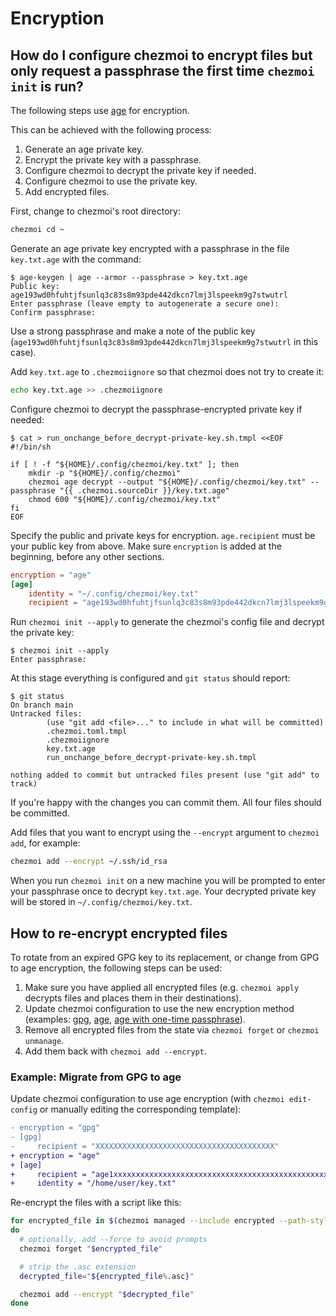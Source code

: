 # Encryption

## How do I configure chezmoi to encrypt files but only request a passphrase the first time `chezmoi init` is run?

The following steps use [age][age] for encryption.

This can be achieved with the following process:

1. Generate an age private key.
2. Encrypt the private key with a passphrase.
3. Configure chezmoi to decrypt the private key if needed.
4. Configure chezmoi to use the private key.
5. Add encrypted files.

First, change to chezmoi's root directory:

```sh
chezmoi cd ~
```

Generate an age private key encrypted with a passphrase in the file
`key.txt.age` with the command:

```console
$ age-keygen | age --armor --passphrase > key.txt.age
Public key: age193wd0hfuhtjfsunlq3c83s8m93pde442dkcn7lmj3lspeekm9g7stwutrl
Enter passphrase (leave empty to autogenerate a secure one):
Confirm passphrase:
```

Use a strong passphrase and make a note of the public key
(`age193wd0hfuhtjfsunlq3c83s8m93pde442dkcn7lmj3lspeekm9g7stwutrl` in this case).

Add `key.txt.age` to `.chezmoiignore` so that chezmoi does not try to create it:

```sh
echo key.txt.age >> .chezmoiignore
```

Configure chezmoi to decrypt the passphrase-encrypted private key if needed:

```console
$ cat > run_onchange_before_decrypt-private-key.sh.tmpl <<EOF
#!/bin/sh

if [ ! -f "${HOME}/.config/chezmoi/key.txt" ]; then
    mkdir -p "${HOME}/.config/chezmoi"
    chezmoi age decrypt --output "${HOME}/.config/chezmoi/key.txt" --passphrase "{{ .chezmoi.sourceDir }}/key.txt.age"
    chmod 600 "${HOME}/.config/chezmoi/key.txt"
fi
EOF
```

Specify the public and private keys for encryption.
`age.recipient` must be your public key from above.
Make sure `encryption` is added at the beginning, before any other sections.

```toml title="~/.config/chezmoi/chezmoi.toml"
encryption = "age"
[age]
    identity = "~/.config/chezmoi/key.txt"
    recipient = "age193wd0hfuhtjfsunlq3c83s8m93pde442dkcn7lmj3lspeekm9g7stwutrl"
```

Run `chezmoi init --apply` to generate the chezmoi's config file and decrypt the
private key:

```console
$ chezmoi init --apply
Enter passphrase:
```

At this stage everything is configured and `git status` should report:

```console
$ git status
On branch main
Untracked files:
        (use "git add <file>..." to include in what will be committed)
        .chezmoi.toml.tmpl
        .chezmoiignore
        key.txt.age
        run_onchange_before_decrypt-private-key.sh.tmpl

nothing added to commit but untracked files present (use "git add" to track)
```

If you're happy with the changes you can commit them. All four files should be
committed.

Add files that you want to encrypt using the `--encrypt` argument to `chezmoi
add`, for example:

```sh
chezmoi add --encrypt ~/.ssh/id_rsa
```

When you run `chezmoi init` on a new machine you will be prompted to enter your
passphrase once to decrypt `key.txt.age`. Your decrypted private key will be
stored in `~/.config/chezmoi/key.txt`.

## How to re-encrypt encrypted files

To rotate from an expired GPG key to its replacement, or change from GPG to age
encryption, the following steps can be used:

1. Make sure you have applied all encrypted files (e.g. `chezmoi apply` decrypts
   files and places them in their destinations).
2. Update chezmoi configuration to use the new encryption method (examples:
   [gpg][site-gpg], [age][site-age], [age with one-time
   passphrase][age-passphrase]).
3. Remove all encrypted files from the state via `chezmoi forget` or `chezmoi unmanage`.
4. Add them back with `chezmoi add --encrypt`.

### Example: Migrate from GPG to age

Update chezmoi configuration to use age encryption (with `chezmoi edit-config`
or manually editing the corresponding template):

```diff
- encryption = "gpg"
- [gpg]
-     recipient = "XXXXXXXXXXXXXXXXXXXXXXXXXXXXXXXXXXXXXXXX"
+ encryption = "age"
+ [age]
+     recipient = "age1xxxxxxxxxxxxxxxxxxxxxxxxxxxxxxxxxxxxxxxxxxxxxxxxxxxxxxxxxx"
+     identity = "/home/user/key.txt"
```

Re-encrypt the files with a script like this:

```bash
for encrypted_file in $(chezmoi managed --include encrypted --path-style absolute)
do
  # optionally, add --force to avoid prompts
  chezmoi forget "$encrypted_file"

  # strip the .asc extension
  decrypted_file="${encrypted_file%.asc}"

  chezmoi add --encrypt "$decrypted_file"
done
```

[site-gpg]: /user-guide/encryption/gpg.md
[site-age]: /user-guide/encryption/age.md
[age-passphrase]: #how-do-i-configure-chezmoi-to-encrypt-files-but-only-request-a-passphrase-the-first-time-chezmoi-init-is-run
[age]: https://age-encryption.org/
